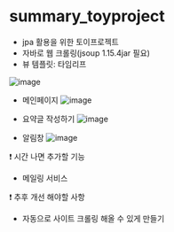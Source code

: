 # summary_toyproject


- jpa 활용을 위한 토이프로젝트
- 자바로 웹 크롤링(jsoup 1.15.4jar 필요)
- 뷰 템플릿: 타임리프

![image](https://user-images.githubusercontent.com/96047335/231101050-3fcaa5bf-7070-42be-95ea-2ddb5eac3741.png)

- 메인페이지
![image](https://user-images.githubusercontent.com/96047335/231103495-48af0599-8da9-492c-b117-dce56b5647f7.png)

- 요약글 작성하기
![image](https://user-images.githubusercontent.com/96047335/231103578-d793bc9c-087d-49ee-9176-dd79b3c26bb4.png)

- 알림창
![image](https://user-images.githubusercontent.com/96047335/231103665-8e6bb7d2-b531-44fd-aba1-970e4c03d302.png)


❗️ 시간 나면 추가할 기능
- 메일링 서비스


❗️ 추후 개선 해야할 사항
- 자동으로 사이트 크롤링 해올 수 있게 만들기
